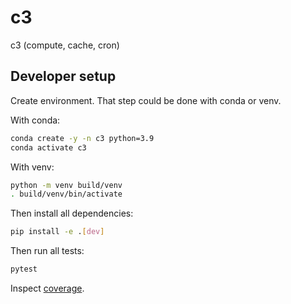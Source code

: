 # c3
c3 (compute, cache, cron)

## Developer setup

Create environment. That step could be done with conda or venv.

With conda:

```bash
conda create -y -n c3 python=3.9
conda activate c3
```

With venv:
```bash
python -m venv build/venv
. build/venv/bin/activate
```

Then install all dependencies:
```bash
pip install -e .[dev]
```

Then run all tests:
```bash
pytest
```

Inspect [coverage](htmlcov/index.html).
